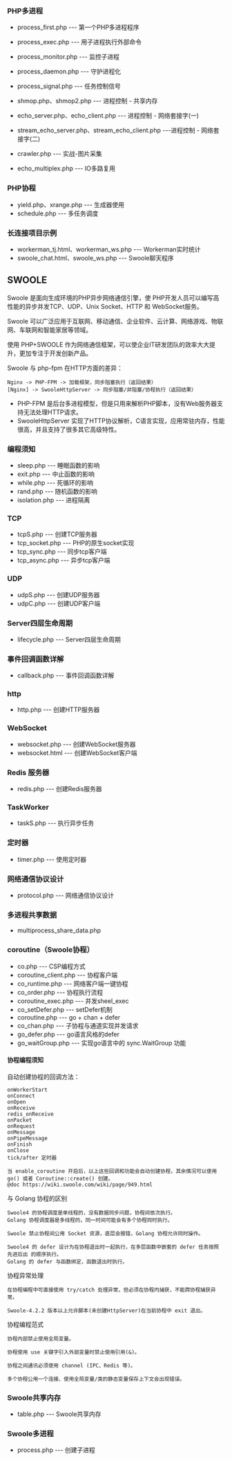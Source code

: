 ### PHP多进程

* process_first.php     --- 第一个PHP多进程程序
* process_exec.php      --- 用子进程执行外部命令
* process_monitor.php   --- 监控子进程
* process_daemon.php    --- 守护进程化
* process_signal.php    --- 任务控制信号
* shmop.php、shmop2.php  --- 进程控制 - 共享内存
* echo_server.php、echo_client.php --- 进程控制 - 网络套接字(一)
* stream_echo_server.php、stream_echo_client.php ---进程控制 - 网络套接字(二)
* crawler.php           --- 实战-图片采集

* echo_multiplex.php    --- IO多路复用

### PHP协程

* yield.php、xrange.php  --- 生成器使用
* schedule.php          --- 多任务调度

### 长连接项目示例

* workerman_tj.html、workerman_ws.php    --- Workerman实时统计
* swoole_chat.html、swoole_ws.php        --- Swoole聊天程序

## SWOOLE

Swoole 是面向生成环境的PHP异步网络通信引擎，使 PHP开发人员可以编写高性能的异步并发TCP、UDP、Unix Socket、HTTP 和 WebSocket服务。

Swoole 可以广泛应用于互联网、移动通信、企业软件、云计算、网络游戏、物联网、车联网和智能家居等领域。

使用 PHP+SWOOLE 作为网络通信框架，可以使企业IT研发团队的效率大大提升，更加专注于开发创新产品。

Swoole 与 php-fpm 在HTTP方面的差异：

```
Nginx -> PHP-FPM -> 加载框架，同步阻塞执行（返回结果）
[Nginx] -> SwooleHttpServer -> 同步阻塞/非阻塞/协程执行（返回结果）
```
* PHP-FPM 是后台多进程模型，但是只用来解析PHP脚本，没有Web服务器支持无法处理HTTP请求。
* SwooleHttpServer 实现了HTTP协议解析，C语言实现，应用常驻内存，性能很高，并且支持了很多其它高级特性。

### 编程须知

* sleep.php     --- 睡眠函数的影响
* exit.php      --- 中止函数的影响
* while.php     --- 死循环的影响
* rand.php      --- 随机函数的影响
* isolation.php --- 进程隔离

### TCP

* tcpS.php       --- 创建TCP服务器
* tcp_socket.php --- PHP的原生socket实现
* tcp_sync.php   --- 同步tcp客户端
* tcp_async.php  --- 异步tcp客户端

### UDP

* udpS.php       --- 创建UDP服务器
* udpC.php       --- 创建UDP客户端

### Server四层生命周期

* lifecycle.php  --- Server四层生命周期

### 事件回调函数详解

* callback.php   --- 事件回调函数详解

### http

* http.php       --- 创建HTTP服务器

### WebSocket

* websocket.php  --- 创建WebSocket服务器
* websocket.html --- 创建WebSocket客户端

### Redis 服务器

* redis.php      --- 创建Redis服务器

### TaskWorker

* taskS.php      --- 执行异步任务

### 定时器

* timer.php      --- 使用定时器

### 网络通信协议设计

* protocol.php   --- 网络通信协议设计

### 多进程共享数据

* multiprocess_share_data.php

### coroutine（Swoole协程）

* co.php                    --- CSP编程方式
* coroutine_client.php      --- 协程客户端
* co_runtime.php            --- 网络客户端一键协程
* co_order.php              --- 协程执行流程
* coroutine_exec.php        --- 并发sheel_exec
* co_setDefer.php           --- setDefer机制
* coroutine.php             --- go + chan + defer
* co_chan.php               --- 子协程与通道实现并发请求
* go_defer.php              --- go语言风格的defer
* go_waitGroup.php          --- 实现go语言中的 sync.WaitGroup 功能

#### 协程编程须知

自动创建协程的回调方法：

```
onWorkerStart
onConnect
onOpen
onReceive
redis_onReceive
onPacket
onRequest
onMessage
onPipeMessage
onFinish
onClose
tick/after 定时器

当 enable_coroutine 开启后，以上这些回调和功能会自动创建协程，其余情况可以使用 go() 或者 Coroutine::create() 创建。
@doc https://wiki.swoole.com/wiki/page/949.html
```

与 Golang 协程的区别

```
Swoole4 的协程调度是单线程的，没有数据同步问题，协程间依次执行。
Golang 协程调度器是多线程的，同一时间可能会有多个协程同时执行。

Swoole 禁止协程间公用 Socket 资源，底层会报错，Golang 协程允许同时操作。

Swoole4 的 defer 设计为在协程退出时一起执行，在多层函数中嵌套的 defer 任务按照 先进后出 的顺序执行。
Golang 的 defer 与函数绑定，函数退出时执行。
```

协程异常处理

```
在协程编程中可直接使用 try/catch 处理异常，但必须在协程内捕获，不能跨协程捕获异常。

Swoole-4.2.2 版本以上允许脚本(未创建HttpServer)在当前协程中 exit 退出。
```

协程编程范式

```
协程内部禁止使用全局变量。

协程使用 use 关键字引入外部变量时禁止使用引用(&)。

协程之间通讯必须使用 channel (IPC、Redis 等)。

多个协程公用一个连接、使用全局变量/类的静态变量保存上下文会出现错误。
```


### Swoole共享内存

* table.php         --- Swoole共享内存


### Swoole多进程

* process.php       --- 创建子进程